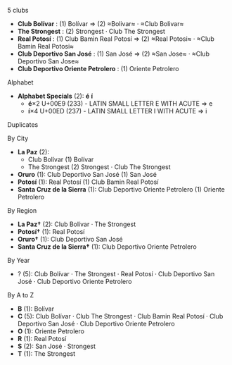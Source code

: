 5 clubs

- **Club Bolívar** : (1) Bolívar ⇒ (2) ≈Bolivar≈ · ≈Club Bolivar≈
- **The Strongest** : (2) Strongest · Club The Strongest
- **Real Potosí** : (1) Club Bamin Real Potosí ⇒ (2) ≈Real Potosi≈ · ≈Club Bamin Real Potosi≈
- **Club Deportivo San José** : (1) San José ⇒ (2) ≈San Jose≈ · ≈Club Deportivo San Jose≈
- **Club Deportivo Oriente Petrolero** : (1) Oriente Petrolero




Alphabet

- **Alphabet Specials** (2):  **é**  **í** 
  - **é**×2 U+00E9 (233) - LATIN SMALL LETTER E WITH ACUTE ⇒ e
  - **í**×4 U+00ED (237) - LATIN SMALL LETTER I WITH ACUTE ⇒ i




Duplicates





By City

- **La Paz** (2): 
  - Club Bolívar  (1) Bolívar
  - The Strongest  (2) Strongest · Club The Strongest
- **Oruro** (1): Club Deportivo San José  (1) San José
- **Potosí** (1): Real Potosí  (1) Club Bamin Real Potosí
- **Santa Cruz de la Sierra** (1): Club Deportivo Oriente Petrolero  (1) Oriente Petrolero




By Region

- **La Paz†** (2):   Club Bolívar · The Strongest
- **Potosí†** (1):   Real Potosí
- **Oruro†** (1):   Club Deportivo San José
- **Santa Cruz de la Sierra†** (1):   Club Deportivo Oriente Petrolero




By Year

- ? (5):   Club Bolívar · The Strongest · Real Potosí · Club Deportivo San José · Club Deportivo Oriente Petrolero






By A to Z

- **B** (1): Bolívar
- **C** (5): Club Bolívar · Club The Strongest · Club Bamin Real Potosí · Club Deportivo San José · Club Deportivo Oriente Petrolero
- **O** (1): Oriente Petrolero
- **R** (1): Real Potosí
- **S** (2): San José · Strongest
- **T** (1): The Strongest




